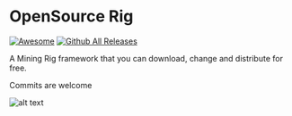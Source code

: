 # OpenSource Rig
[![Awesome](https://cdn.rawgit.com/sindresorhus/awesome/d7305f38d29fed78fa85652e3a63e154dd8e8829/media/badge.svg)]()
[![Github All Releases](https://img.shields.io/github/downloads/thiegocarvalho/opensource-rig/total.svg)]()

A Mining Rig framework that you can download, change and distribute for free.

Commits are welcome

![alt text](https://github.com/thiegocarvalho/opensource-rig/blob/main/readme_files/rig_image.png?raw=true)
